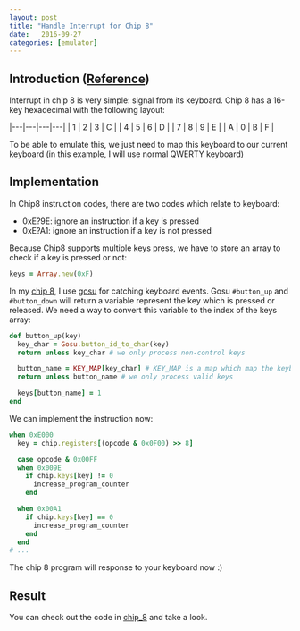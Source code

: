 ```yaml
---
layout: post
title: "Handle Interrupt for Chip 8"
date:   2016-09-27
categories: [emulator]
---
```


## Introduction ([Reference](http://devernay.free.fr/hacks/chip8/C8TECH10.HTM#keyboard))

Interrupt in chip 8 is very simple: signal from its keyboard. Chip 8 has a
16-key hexadecimal with the following layout:

|---|---|---|---|
| 1 | 2 | 3 | C |
| 4 | 5 | 6 | D |
| 7 | 8 | 9 | E |
| A | 0 | B | F |

To be able to emulate this, we just need to map this keyboard to our current
keyboard (in this example, I will use normal QWERTY keyboard)

## Implementation

In Chip8 instruction codes, there are two codes which relate to keyboard:

- 0xE?9E: ignore an instruction if a key is pressed
- 0xE?A1: ignore an instruction if a key is not pressed

Because Chip8 supports multiple keys press, we have to store an array to check
if a key is pressed or not:

```ruby
keys = Array.new(0xF)
```

In my [chip 8](https://github.com/hieuk09/chip_8), I use [gosu](https://www.libgosu.org/) for catching keyboard events. Gosu
`#button_up` and `#button_down` will return a variable represent the key which
is pressed or released. We need a way to convert this variable to the index of
the keys array:

```ruby
def button_up(key)
  key_char = Gosu.button_id_to_char(key)
  return unless key_char # we only process non-control keys

  button_name = KEY_MAP[key_char] # KEY_MAP is a map which map the keyboard keys to chip_8 keys, for ex: 'a' => 0xA
  return unless button_name # we only process valid keys

  keys[button_name] = 1
end
```

We can implement the instruction now:

```ruby
when 0xE000
  key = chip.registers[(opcode & 0x0F00) >> 8]

  case opcode & 0x00FF
  when 0x009E
    if chip.keys[key] != 0
      increase_program_counter
    end

  when 0x00A1
    if chip.keys[key] == 0
      increase_program_counter
    end
  end
# ...
```

The chip 8 program will response to your keyboard now :)

## Result

You can check out the code in [chip_8](https://github.com/hieuk09/chip_8/commit/86f5403154e9b53ff680cc79d89cac4ac2497033) and take a look.
